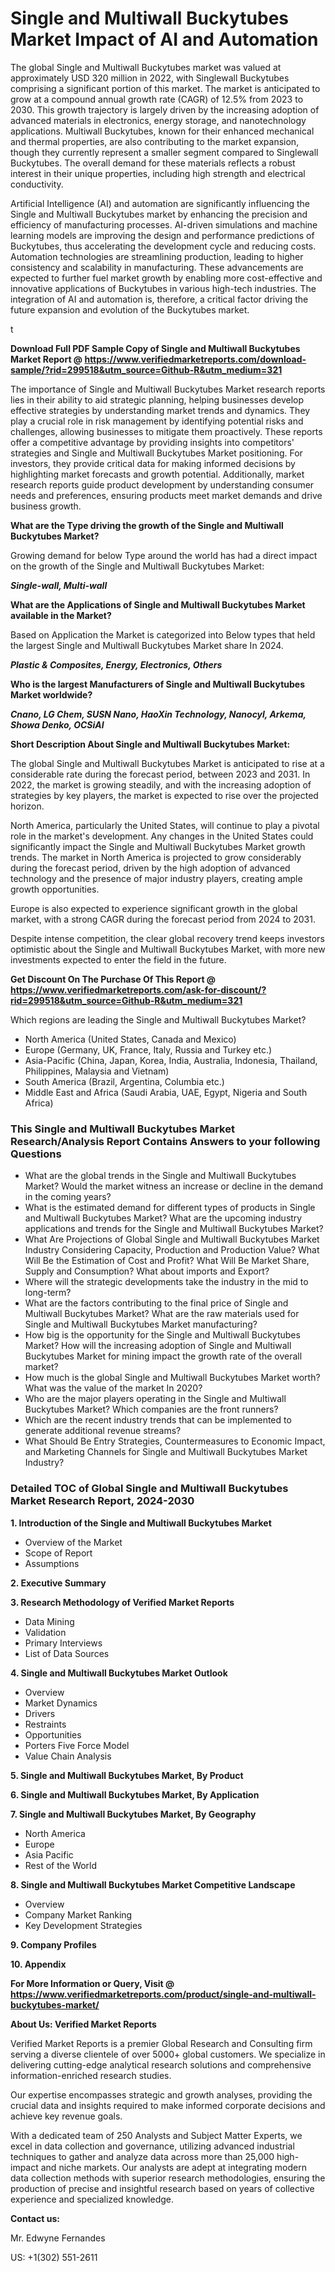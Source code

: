 <meta name="title" content="Global Single and Multiwall Buckytubes Market Impact of AI and Automation"><meta name="description" content="The global Single and Multiwall Buckytubes market was valued at approximately USD 320 million in 2022, with Singlewall Buckytubes comprising a significant portion of t"><meta name="title" content="Single and Multiwall Buckytubes Market Size, Share, Scope, Trends, Growth, Opportunities, Analysis, Forecast"><h1>Single and Multiwall Buckytubes Market Impact of AI and Automation</h1><p>The global Single and Multiwall Buckytubes market was valued at approximately USD 320 million in 2022, with Singlewall Buckytubes comprising a significant portion of this market. The market is anticipated to grow at a compound annual growth rate (CAGR) of 12.5% from 2023 to 2030. This growth trajectory is largely driven by the increasing adoption of advanced materials in electronics, energy storage, and nanotechnology applications. Multiwall Buckytubes, known for their enhanced mechanical and thermal properties, are also contributing to the market expansion, though they currently represent a smaller segment compared to Singlewall Buckytubes. The overall demand for these materials reflects a robust interest in their unique properties, including high strength and electrical conductivity.</p><p>Artificial Intelligence (AI) and automation are significantly influencing the Single and Multiwall Buckytubes market by enhancing the precision and efficiency of manufacturing processes. AI-driven simulations and machine learning models are improving the design and performance predictions of Buckytubes, thus accelerating the development cycle and reducing costs. Automation technologies are streamlining production, leading to higher consistency and scalability in manufacturing. These advancements are expected to further fuel market growth by enabling more cost-effective and innovative applications of Buckytubes in various high-tech industries. The integration of AI and automation is, therefore, a critical factor driving the future expansion and evolution of the Buckytubes market.</p>t</p><p id="" class=""><strong>Download Full PDF Sample Copy of Single and Multiwall Buckytubes Market Report @ <a href="https://www.verifiedmarketreports.com/download-sample/?rid=299518&utm_source=Github-R&utm_medium=321" target="_blank">https://www.verifiedmarketreports.com/download-sample/?rid=299518&utm_source=Github-R&utm_medium=321</a></strong></p><p>The importance of&nbsp;Single and Multiwall Buckytubes Market research reports lies in their ability to aid strategic planning, helping businesses develop effective strategies by understanding market trends and dynamics. They play a crucial role in risk management by identifying potential risks and challenges, allowing businesses to mitigate them proactively. These reports offer a competitive advantage by providing insights into competitors' strategies and Single and Multiwall Buckytubes Market positioning. For investors, they provide critical data for making informed decisions by highlighting market forecasts and growth potential. Additionally, market research reports guide product development by understanding consumer needs and preferences, ensuring products meet market demands and drive business growth.</p><p><strong>What are the&nbsp;Type driving the growth of the Single and Multiwall Buckytubes Market?</strong></p><p id="" class="">Growing demand for below Type around the world has had a direct impact on the growth of the Single and Multiwall Buckytubes Market:</p><em><strong>Single-wall, Multi-wall</strong></em></p><strong>What are the&nbsp;Applications&nbsp;of Single and Multiwall Buckytubes Market available in the Market?</strong></p><p id="" class="">Based on Application the Market is categorized into Below types that held the largest Single and Multiwall Buckytubes Market share In 2024.</p><em><strong>Plastic & Composites, Energy, Electronics, Others</strong></em></p><strong>Who is the largest Manufacturers of Single and Multiwall Buckytubes Market worldwide?</strong></p><p><em><strong>Cnano, LG Chem, SUSN Nano, HaoXin Technology, Nanocyl, Arkema, Showa Denko, OCSiAI</strong></em></p><p id="" class=""><strong>Short Description About Single and Multiwall Buckytubes Market:</strong></p><p>The global Single and Multiwall Buckytubes Market is anticipated to rise at a considerable rate during the forecast period, between 2023 and 2031. In 2022, the market is growing steadily, and with the increasing adoption of strategies by key players, the market is expected to rise over the projected horizon.</p><p>North America, particularly the United States, will continue to play a pivotal role in the market's development. Any changes in the United States could significantly impact the Single and Multiwall Buckytubes Market growth trends. The market in North America is projected to grow considerably during the forecast period, driven by the high adoption of advanced technology and the presence of major industry players, creating ample growth opportunities.</p><p>Europe is also expected to experience significant growth in the global market, with a strong CAGR during the forecast period from 2024 to 2031.</p><p>Despite intense competition, the clear global recovery trend keeps investors optimistic about the Single and Multiwall Buckytubes Market, with more new investments expected to enter the field in the future.</p><p id="" class=""><strong>Get Discount On The Purchase Of This Report @ <a href="https://www.verifiedmarketreports.com/ask-for-discount/?rid=299518&utm_source=Github-R&utm_medium=321" target="_blank">https://www.verifiedmarketreports.com/ask-for-discount/?rid=299518&utm_source=Github-R&utm_medium=321</a></strong></p>Which regions are leading the Single and Multiwall Buckytubes Market?</p><ul><li>North America (United States, Canada and Mexico)</li><li>Europe (Germany, UK, France, Italy, Russia and Turkey etc.)</li><li>Asia-Pacific (China, Japan, Korea, India, Australia, Indonesia, Thailand, Philippines, Malaysia and Vietnam)</li><li>South America (Brazil, Argentina, Columbia etc.)</li><li>Middle East and Africa (Saudi Arabia, UAE, Egypt, Nigeria and South Africa)</li></ul><h3 id="" class="">This Single and Multiwall Buckytubes Market Research/Analysis Report Contains Answers to your following Questions</h3><ul><li>What are the global trends in the Single and Multiwall Buckytubes Market? Would the market witness an increase or decline in the demand in the coming years?</li><li>What is the estimated demand for different types of products in Single and Multiwall Buckytubes Market? What are the upcoming industry applications and trends for the Single and Multiwall Buckytubes Market?</li><li>What Are Projections of Global Single and Multiwall Buckytubes Market Industry Considering Capacity, Production and Production Value? What Will Be the Estimation of Cost and Profit? What Will Be Market Share, Supply and Consumption? What about imports and Export?</li><li>Where will the strategic developments take the industry in the mid to long-term?</li><li>What are the factors contributing to the final price of Single and Multiwall Buckytubes Market? What are the raw materials used for Single and Multiwall Buckytubes Market manufacturing?</li><li>How big is the opportunity for the Single and Multiwall Buckytubes Market? How will the increasing adoption of Single and Multiwall Buckytubes Market for mining impact the growth rate of the overall market?</li><li>How much is the global Single and Multiwall Buckytubes Market worth? What was the value of the market In 2020?</li><li>Who are the major players operating in the Single and Multiwall Buckytubes Market? Which companies are the front runners?</li><li>Which are the recent industry trends that can be implemented to generate additional revenue streams?</li><li>What Should Be Entry Strategies, Countermeasures to Economic Impact, and Marketing Channels for Single and Multiwall Buckytubes Market Industry?</li></ul><h3 id="" class="">Detailed TOC of Global Single and Multiwall Buckytubes Market Research Report, 2024-2030</h3><p id="" class=""><strong>1. Introduction of the Single and Multiwall Buckytubes Market</strong></p><ul><li>Overview of the Market</li><li>Scope of Report</li><li>Assumptions</li></ul><p id="" class=""><strong>2. Executive Summary</strong></p><p id="" class=""><strong>3. Research Methodology of Verified Market Reports</strong></p><ul><li>Data Mining</li><li>Validation</li><li>Primary Interviews</li><li>List of Data Sources</li></ul><p id="" class=""><strong>4. Single and Multiwall Buckytubes Market Outlook</strong></p><ul><li>Overview</li><li>Market Dynamics</li><li>Drivers</li><li>Restraints</li><li>Opportunities</li><li>Porters Five Force Model</li><li>Value Chain Analysis</li></ul><p id="" class=""><strong>5. Single and Multiwall Buckytubes Market, By Product</strong></p><p id="" class=""><strong>6. Single and Multiwall Buckytubes Market, By Application</strong></p><p id="" class=""><strong>7. Single and Multiwall Buckytubes Market, By Geography</strong></p><ul><li>North America</li><li>Europe</li><li>Asia Pacific</li><li>Rest of the World</li></ul><p id="" class=""><strong>8. Single and Multiwall Buckytubes Market Competitive Landscape</strong></p><ul><li>Overview</li><li>Company Market Ranking</li><li>Key Development Strategies</li></ul><p id="" class=""><strong>9. Company Profiles</strong></p><p id="" class=""><strong>10. Appendix</strong></p><p id="" class=""><strong>For More Information or Query, Visit @ <a href="https://www.verifiedmarketreports.com/product/single-and-multiwall-buckytubes-market/" target="_blank">https://www.verifiedmarketreports.com/product/single-and-multiwall-buckytubes-market/</a></strong></p><p id="" class=""><strong>About Us: Verified Market Reports</strong></p><p id="" class="">Verified Market Reports is a premier Global Research and Consulting firm serving a diverse clientele of over 5000+ global customers. We specialize in delivering cutting-edge analytical research solutions and comprehensive information-enriched research studies.</p><p id="" class="">Our expertise encompasses strategic and growth analyses, providing the crucial data and insights required to make informed corporate decisions and achieve key revenue goals.</p><p id="" class="">With a dedicated team of 250 Analysts and Subject Matter Experts, we excel in data collection and governance, utilizing advanced industrial techniques to gather and analyze data across more than 25,000 high-impact and niche markets. Our analysts are adept at integrating modern data collection methods with superior research methodologies, ensuring the production of precise and insightful research based on years of collective experience and specialized knowledge.</p><p id="" class=""><strong>Contact us:</strong></p><p id="" class="">Mr. Edwyne Fernandes</p><p id="" class="">US: +1(302) 551-2611</p>